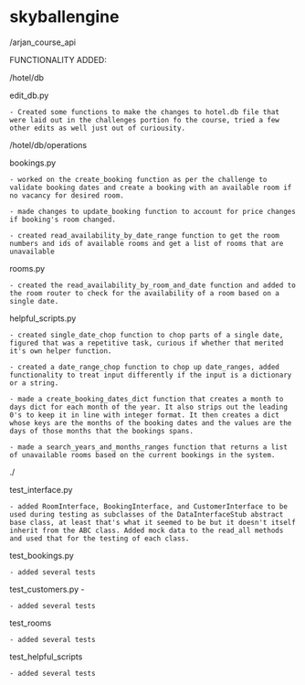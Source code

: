 # skyballengine

/arjan_course_api


FUNCTIONALITY ADDED:



/hotel/db

edit_db.py 

    - Created some functions to make the changes to hotel.db file that were laid out in the challenges portion fo the course, tried a few other edits as well just out of curiousity.


/hotel/db/operations

bookings.py 

    - worked on the create_booking function as per the challenge to validate booking dates and create a booking with an available room if no vacancy for desired room.
            
    - made changes to update_booking function to account for price changes if booking's room changed.

    - created read_availability_by_date_range function to get the room numbers and ids of available rooms and get a list of rooms that are unavailable


rooms.py 
    
    - created the read_availability_by_room_and_date function and added to the room router to check for the availability of a room based on a single date.


helpful_scripts.py

    - created single_date_chop function to chop parts of a single date, figured that was a repetitive task, curious if whether that merited it's own helper function.

    - created a date_range_chop function to chop up date_ranges, added functionality to treat input differently if the input is a dictionary or a string.

    - made a create_booking_dates_dict function that creates a month to days dict for each month of the year. It also strips out the leading 0's to keep it in line with integer format. It then creates a dict whose keys are the months of the booking dates and the values are the days of those months that the bookings spans.

    - made a search_years_and_months_ranges function that returns a list of unavailable rooms based on the current bookings in the system.



./

test_interface.py

    - added RoomInterface, BookingInterface, and CustomerInterface to be used during testing as subclasses of the DataInterfaceStub abstract base class, at least that's what it seemed to be but it doesn't itself inherit from the ABC class. Added mock data to the read_all methods and used that for the testing of each class.


test_bookings.py

    - added several tests 


test_customers.py -

    - added several tests


test_rooms

    - added several tests


test_helpful_scripts

    - added several tests
